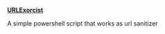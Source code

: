 **[URLExorcist](https://github.com/m05w3/URLExorcist)**

A simple powershell script that works as url sanitizer

